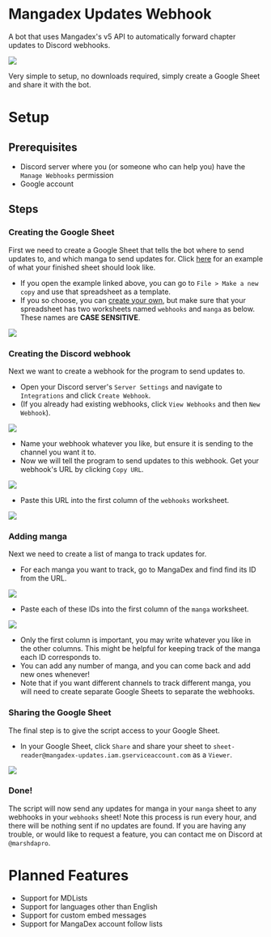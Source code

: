 # Mangadex Updates Webhook
A bot that uses Mangadex's v5 API to automatically forward chapter updates to Discord webhooks.

![](steps/example.png)

Very simple to setup, no downloads required, simply create a Google Sheet and share it with the bot.

# Setup
## Prerequisites
- Discord server where you (or someone who can help you) have the `Manage Webhooks` permission 
- Google account

## Steps
### Creating the Google Sheet
First we need to create a Google Sheet that tells the bot where to send updates to, and which manga to send updates for. Click [here](https://docs.google.com/spreadsheets/d/1jDIZMK1dT6ZuP63rPBmCinSlofFEsf6NraHhcmjKmRI/edit?usp=sharing) for an example of what your finished sheet should look like.

- If you open the example linked above, you can go to `File > Make a new copy` and use that spreadsheet as a template.
- If you so choose, you can [create your own](https://sheets.new/), but make sure that your spreadsheet has two worksheets named `webhooks` and `manga` as below. These names are **CASE SENSITIVE**.

![](steps/worksheets.png)

### Creating the Discord webhook
Next we want to create a webhook for the program to send updates to.
- Open your Discord server's `Server Settings` and navigate to `Integrations` and click `Create Webhook`.
- (If you already had existing webhooks, click `View Webhooks` and then `New Webhook`).

![](steps/createwebhook.png)

- Name your webhook whatever you like, but ensure it is sending to the channel you want it to.
- Now we will tell the program to send updates to this webhook. Get your webhook's URL by clicking `Copy URL`.

![](steps/webhookurl.png)

- Paste this URL into the first column of the `webhooks` worksheet.

![](steps/webhooksheet.png)

### Adding manga
Next we need to create a list of manga to track updates for.
- For each manga you want to track, go to MangaDex and find find its ID from the URL.

![](steps/mangaid.png)

- Paste each of these IDs into the first column of the `manga` worksheet.

![](steps/mangasheet.png)

- Only the first column is important, you may write whatever you like in the other columns. This might be helpful for keeping track of the manga each ID corresponds to.
- You can add any number of manga, and you can come back and add new ones whenever!
- Note that if you want different channels to track different manga, you will need to create separate Google Sheets to separate the webhooks.

### Sharing the Google Sheet
The final step is to give the script access to your Google Sheet.

- In your Google Sheet, click `Share` and share your sheet to `sheet-reader@mangadex-updates.iam.gserviceaccount.com` as a `Viewer`.

![](steps/share.png)

### Done!
The script will now send any updates for manga in your `manga` sheet to any webhooks in your `webhooks` sheet! Note this process is run every hour, and there will be nothing sent if no updates are found.
If you are having any trouble, or would like to request a feature, you can contact me on Discord at `@marshdapro`.

# Planned Features
- Support for MDLists
- Support for languages other than English
- Support for custom embed messages
- Support for MangaDex account follow lists
